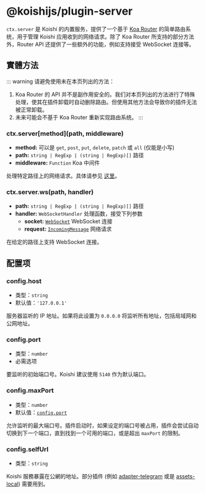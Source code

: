 # @koishijs/plugin-server

`ctx.server` 是 Koishi 的内置服务，提供了一个基于 [Koa Router](https://github.com/koajs/router) 的简单路由系统，用于管理 Koishi 应用收到的网络请求。除了 Koa Router 所支持的部分方法外，Router API 还提供了一些额外的功能，例如支持接受 WebSocket 连接等。

## 實體方法

::: warning
请避免使用未在本页列出的方法：

1. Koa Router 的 API 并不是副作用安全的。我们对本页列出的方法进行了特殊处理，使其在插件卸载时自动删除路由。但使用其他方法会导致你的插件无法被正常卸载。
2. 未来可能会不基于 Koa Router 重新实现路由系统。
   :::

### ctx.server\[method]\(path, middleware)

- **method:** 可以是 `get`, `post`, `put`, `delete`, `patch` 或 `all` (仅能是小写)
- **path:** `string | RegExp | (string | RegExp)[]` 路径
- **middleware:** `Function` Koa 中间件

处理特定路径上的网络请求。具体请参见 [这里](https://github.com/koajs/router/blob/master/API.md)。

### ctx.server.ws(path, handler)

- **path:** `string | RegExp | (string | RegExp)[]` 路径
- **handler:** `WebSocketHandler` 处理函数，接受下列参数
  - **socket:** [`WebSocket`](https://github.com/websockets/ws/blob/master/doc/ws.md#class-websocket) WebSocket 连接
  - **request:** [`IncomingMessage`](https://nodejs.org/api/http.html#class-httpincomingmessage) 网络请求

在给定的路径上支持 WebSocket 连接。

## 配置项

### config.host

- 类型：`string`
- 默认值：`'127.0.0.1'`

服务器监听的 IP 地址。如果将此设置为 `0.0.0.0` 将监听所有地址，包括局域网和公网地址。

### config.port

- 类型：`number`
- 必需选项

要监听的初始端口号。Koishi 建议使用 `5140` 作为默认端口。

### config.maxPort

- 类型：`number`
- 默认值：[`config.port`](#config-port)

允许监听的最大端口号。插件启动时，如果设定的端口号被占用，插件会尝试自动切换到下一个端口，直到找到一个可用的端口，或是超出 `maxPort` 的限制。

### config.selfUrl

- 类型：`string`

Koishi 服務暴露在公網的地址。部分插件 (例如 [adapter-telegram](../adapter/telegram.md) 或是 [assets-local](https://assets.koishi.chat/plugins/local.html)) 需要用到。
